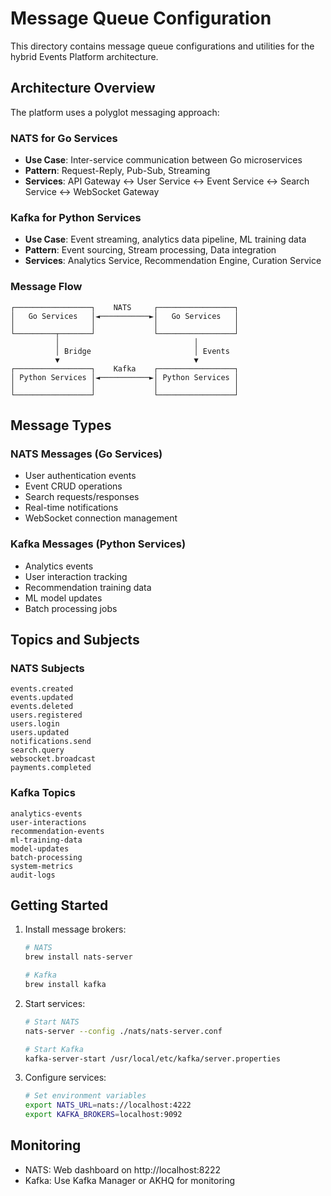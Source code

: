 # Message Queue Configuration

This directory contains message queue configurations and utilities for the hybrid Events Platform architecture.

## Architecture Overview

The platform uses a polyglot messaging approach:

### NATS for Go Services
- **Use Case**: Inter-service communication between Go microservices
- **Pattern**: Request-Reply, Pub-Sub, Streaming
- **Services**: API Gateway ↔ User Service ↔ Event Service ↔ Search Service ↔ WebSocket Gateway

### Kafka for Python Services
- **Use Case**: Event streaming, analytics data pipeline, ML training data
- **Pattern**: Event sourcing, Stream processing, Data integration
- **Services**: Analytics Service, Recommendation Engine, Curation Service

### Message Flow

```
┌─────────────────┐    NATS     ┌─────────────────┐
│   Go Services   │◄───────────►│   Go Services   │
│                 │             │                 │
└─────────┬───────┘             └─────────────────┘
          │                              │
          │ Bridge                       │ Events
          ▼                              ▼
┌─────────────────┐    Kafka    ┌─────────────────┐
│ Python Services │◄───────────►│ Python Services │
│                 │             │                 │
└─────────────────┘             └─────────────────┘
```

## Message Types

### NATS Messages (Go Services)
- User authentication events
- Event CRUD operations
- Search requests/responses
- Real-time notifications
- WebSocket connection management

### Kafka Messages (Python Services)
- Analytics events
- User interaction tracking
- Recommendation training data
- ML model updates
- Batch processing jobs

## Topics and Subjects

### NATS Subjects
```
events.created
events.updated
events.deleted
users.registered
users.login
users.updated
notifications.send
search.query
websocket.broadcast
payments.completed
```

### Kafka Topics
```
analytics-events
user-interactions
recommendation-events
ml-training-data
model-updates
batch-processing
system-metrics
audit-logs
```

## Getting Started

1. Install message brokers:
   ```bash
   # NATS
   brew install nats-server
   
   # Kafka
   brew install kafka
   ```

2. Start services:
   ```bash
   # Start NATS
   nats-server --config ./nats/nats-server.conf
   
   # Start Kafka
   kafka-server-start /usr/local/etc/kafka/server.properties
   ```

3. Configure services:
   ```bash
   # Set environment variables
   export NATS_URL=nats://localhost:4222
   export KAFKA_BROKERS=localhost:9092
   ```

## Monitoring

- NATS: Web dashboard on http://localhost:8222
- Kafka: Use Kafka Manager or AKHQ for monitoring